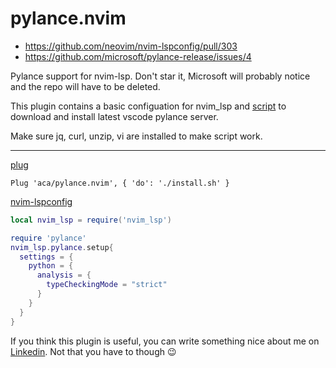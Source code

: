 # pylance.nvim

- https://github.com/neovim/nvim-lspconfig/pull/303
- https://github.com/microsoft/pylance-release/issues/4

Pylance support for nvim-lsp. Don't star it, Microsoft will probably notice and the repo will have to be deleted.

This plugin contains a basic configuation for nvim_lsp and
[script](./install.sh) to download and install latest vscode pylance server.

Make sure jq, curl, unzip, vi are installed to make script work.

---

[plug](https://github.com/junegunn/vim-plug)
```vim
Plug 'aca/pylance.nvim', { 'do': './install.sh' }
```

[nvim-lspconfig](https://github.com/neovim/nvim-lspconfig)
```lua
local nvim_lsp = require('nvim_lsp')

require 'pylance'
nvim_lsp.pylance.setup{
  settings = {
    python = {
      analysis = {
        typeCheckingMode = "strict"
      }
    }
  }
}
```

If you think this plugin is useful, you can write something nice about me on [Linkedin](https://www.linkedin.com/in/kuat-abylkassymov-273bb2177). Not that you have to though 😉
